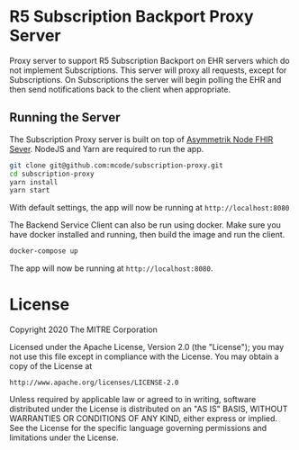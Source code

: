 # R5 Subscription Backport Proxy Server

Proxy server to support R5 Subscription Backport on EHR servers which do not implement Subscriptions. This server will proxy all requests, except for Subscriptions. On Subscriptions the server will begin polling the EHR and then send notifications back to the client when appropriate.

## Running the Server

The Subscription Proxy server is built on top of [Asymmetrik Node FHIR Sever](https://github.com/Asymmetrik/node-fhir-server-core). NodeJS and Yarn are required to run the app.

```sh
git clone git@github.com:mcode/subscription-proxy.git
cd subscription-proxy
yarn install
yarn start
```

With default settings, the app will now be running at `http://localhost:8080`

The Backend Service Client can also be run using docker. Make sure you have docker installed and running, then build the image and run the client.

```./build-docker-image.bat
docker-compose up
```

The app will now be running at `http://localhost:8080`.

# License

Copyright 2020 The MITRE Corporation

Licensed under the Apache License, Version 2.0 (the "License");
you may not use this file except in compliance with the License.
You may obtain a copy of the License at

    http://www.apache.org/licenses/LICENSE-2.0

Unless required by applicable law or agreed to in writing, software
distributed under the License is distributed on an "AS IS" BASIS,
WITHOUT WARRANTIES OR CONDITIONS OF ANY KIND, either express or implied.
See the License for the specific language governing permissions and
limitations under the License.
